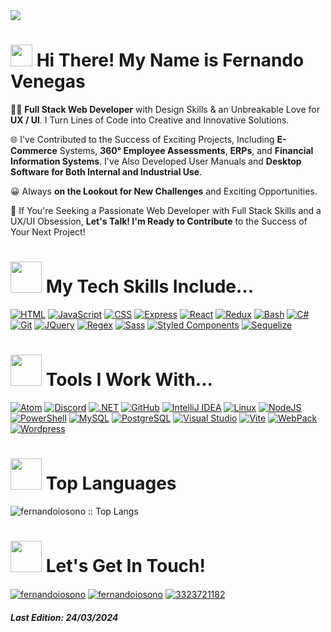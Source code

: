 <img src="https://drive.google.com/file/d/1tV1qKH7AG52crgvAk1rYt0hPWQ4SbDyZ">

<h1>
  <img src="https://media.giphy.com/media/hvRJCLFzcasrR4ia7z/giphy.gif" width="35">
  <b> Hi There! My Name is Fernando Venegas </b>  
</h1>

👨‍🚀 **Full Stack Web Developer** with Design Skills & an Unbreakable Love for **UX / UI**. I Turn Lines of Code into Creative and Innovative Solutions.

🌐 I've Contributed to the Success of Exciting Projects, Including **E-Commerce** Systems, **360° Employee Assessments**, **ERPs**, and **Financial Information Systems**. I've Also Developed User Manuals and **Desktop Software for Both Internal and Industrial Use**.

😀 Always **on the Lookout for New Challenges** and Exciting Opportunities.

🚀 If You're Seeking a Passionate Web Developer with Full Stack Skills and a UX/UI Obsession, **Let's Talk! I'm Ready to Contribute** to the Success of Your Next Project!

<h1>
  <img src="https://media4.giphy.com/media/zSp9sfDhBt5SExPlHa/giphy.gif" width="50">
  <b> My Tech Skills Include... </b>  
</h1>

[![HTML](https://skillicons.dev/icons?i=html)](https://developer.mozilla.org/es/docs/Web/HTML)
[![JavaScript](https://skillicons.dev/icons?i=js)](https://developer.mozilla.org/es/docs/Web/JavaScript)
[![CSS](https://skillicons.dev/icons?i=css)](https://developer.mozilla.org/es/docs/Web/CSS)
[![Express](https://skillicons.dev/icons?i=express)](https://expressjs.com/es/)
[![React](https://skillicons.dev/icons?i=react)](https://es.react.dev/)
[![Redux](https://skillicons.dev/icons?i=redux)](https://redux.js.org/)
[![Bash](https://skillicons.dev/icons?i=bash)](https://es.wikipedia.org/wiki/Bash)
[![C#](https://skillicons.dev/icons?i=cs)](https://dotnet.microsoft.com/es-es/languages/csharp)
[![Git](https://skillicons.dev/icons?i=git)](https://git-scm.com/)
[![JQuery](https://skillicons.dev/icons?i=jquery)](https://jquery.com/)
[![Regex](https://skillicons.dev/icons?i=regex)](https://developer.mozilla.org/es/docs/Web/JavaScript/Reference/Global_Objects/RegExp)
[![Sass](https://skillicons.dev/icons?i=sass)](https://sass-lang.com/)
[![Styled Components](https://skillicons.dev/icons?i=styledcomponents)](https://styled-components.com/)
[![Sequelize](https://skillicons.dev/icons?i=sequelize)](https://sequelize.org/)

<h1>
  <img src="https://media3.giphy.com/media/56523GhZyPV2IzzE3e/giphy.gif" width="50">
  <b> Tools I Work With... </b>  
</h1>

[![Atom](https://skillicons.dev/icons?i=atom)](https://atom-editor.cc/)
[![Discord](https://skillicons.dev/icons?i=discord)](https://discord.com/)
[![.NET](https://skillicons.dev/icons?i=dotnet)](https://dotnet.microsoft.com/es-es/)
[![GitHub](https://skillicons.dev/icons?i=github)](https://github.com/)
[![IntelliJ IDEA](https://skillicons.dev/icons?i=idea)](https://www.jetbrains.com/idea/)
[![Linux](https://skillicons.dev/icons?i=linux)](https://www.linux.org/)
[![NodeJS](https://skillicons.dev/icons?i=nodejs)](https://nodejs.org/en)
[![PowerShell](https://skillicons.dev/icons?i=powershell)](https://learn.microsoft.com/es-es/powershell/)
[![MySQL](https://skillicons.dev/icons?i=mysql)](https://www.mysql.com/)
[![PostgreSQL](https://skillicons.dev/icons?i=postgres)](https://www.postgresql.org/)
[![Visual Studio](https://skillicons.dev/icons?i=visualstudio)](https://visualstudio.microsoft.com/es/)
[![Vite](https://skillicons.dev/icons?i=vite)](https://vitejs.dev/)
[![WebPack](https://skillicons.dev/icons?i=webpack)](https://webpack.js.org/)
[![Wordpress](https://skillicons.dev/icons?i=wordpress)](https://developer.wordpress.com/)

<h1>
  <img src="https://media2.giphy.com/media/min28ijNNEE0ZqcOno/giphy.gif" width="50">
  <b> Top Languages </b>  
</h1>

<p>
  <img src="https://github-readme-stats.vercel.app/api/top-langs/?username=fernandoiosono&langs_count=10&theme=tokyonight&layout=compact" alt="fernandoiosono :: Top Langs" />
</p>

<h1>
  <img src="https://media0.giphy.com/media/Q7j00ghLGb0CMl08gY/giphy.gif" width="50">
  <b> Let's Get In Touch! </b>  
</h1>

<p>
  <a href="https://linkedin.com/in/fernandoiosono" target="blank"><img align="center" src="https://img.shields.io/badge/LinkedIn-0077B5?style=for-the-badge&logo=linkedin&logoColor=white" alt="fernandoiosono" /></a>
  <a href = "mailto:fernandoiosono@gmail.com" target="blank"><img align="center" src="https://img.shields.io/badge/Gmail-D14836?style=for-the-badge&logo=gmail&logoColor=white" alt="fernandoiosono" /></a>
  <a href="https://wa.me/523323721182" target="blank"><img align="center" src="https://img.shields.io/badge/WhatsApp-25D366?style=for-the-badge&logo=whatsapp&logoColor=white" alt="3323721182" /></a>
</p>

<h5> Last Edition: 24/03/2024 </h5>
